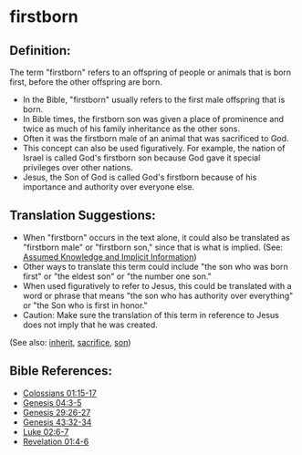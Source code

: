 # firstborn #

## Definition: ##

The term "firstborn" refers to an offspring of people or animals that is born first, before the other offspring are born.

* In the Bible, "firstborn" usually refers to the first male offspring that is born.
* In Bible times, the firstborn son was given a place of prominence and twice as much of his family inheritance as the other sons.
* Often it was the firstborn male of an animal that was sacrificed to God.
* This concept can also be used figuratively. For example, the nation of Israel is called God's firstborn son because God gave it special privileges over other nations.
* Jesus, the Son of God is called God's firstborn because of his importance and authority over everyone else.

## Translation Suggestions: ##

* When "firstborn" occurs in the text alone, it could also be translated as "firstborn male" or "firstborn son," since that is what is implied. (See: [Assumed Knowledge and Implicit Information](en/ta-vol1/translate/man/figs-explicit))
* Other ways to translate this term could include  "the son who was born first" or "the eldest son" or "the number one son."
* When used figuratively to refer to Jesus, this could be translated with a word or phrase that means "the son who has authority over everything" or "the Son who is first in honor."
* Caution: Make sure the translation of this term in reference to Jesus does not imply that he was created.

(See also: [inherit](../kt/inherit.md), [sacrifice](../other/sacrifice.md), [son](../kt/son.md))

## Bible References: ##

* [Colossians 01:15-17](en/tn/col/help/01/15)
* [Genesis 04:3-5](en/tn/gen/help/04/03)
* [Genesis 29:26-27](en/tn/gen/help/29/26)
* [Genesis 43:32-34](en/tn/gen/help/43/32)
* [Luke 02:6-7](en/tn/luk/help/02/06)
* [Revelation 01:4-6](en/tn/rev/help/01/04)